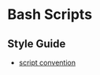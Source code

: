 # Bash Scripts

## Style Guide

  - [script convention](https://google.github.io/styleguide/shellguide.html)
